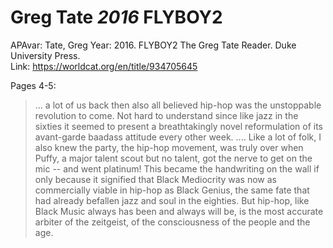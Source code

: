 # Greg Tate _2016_ FLYBOY2


APAvar:  Tate, Greg Year:  2016.  FLYBOY2 The Greg Tate Reader.  Duke University Press.  
Link: <https://worldcat.org/en/title/934705645>  


Pages 4-5:

> ... a lot of us back then also all believed hip-hop was the unstoppable revolution to come. Not hard to understand since like jazz in the sixties it seemed to present a breathtakingly novel reformulation of its avant-garde baadass attitude every other week. ....
> Like a lot of folk, I also knew the party, the hip-hop movement, was truly over when Puffy, a major talent scout but no talent, got the nerve to get on the mic -- and went platinum! This became the handwriting on the wall if only because it signified that Black Mediocrity was now as commercially viable in hip-hop as Black Genius, the same fate that had already befallen jazz and soul in the eighties.
> But hip-hop, like Black Music always has been and always will be, is the most accurate arbiter of the zeitgeist, of the consciousness of the people and the age.




